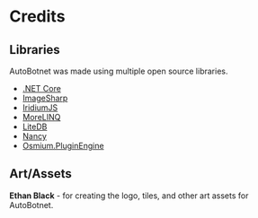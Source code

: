
# Credits

## Libraries

AutoBotnet was made using multiple open source libraries.

* [.NET Core](https://github.com/dotnet/core)
* [ImageSharp](https://github.com/SixLabors/ImageSharp)
* [IridiumJS](https://github.com/0xFireball/IridiumJS)
* [MoreLINQ](https://github.com/morelinq/MoreLINQ)
* [LiteDB](https://github.com/mbdavid/LiteDB)
* [Nancy](https://github.com/NancyFx/Nancy)
* [Osmium.PluginEngine](https://github.com/0xFireball/Osmium.PluginEngine)

## Art/Assets

**Ethan Black** - for creating the logo, tiles, and other art assets for AutoBotnet.